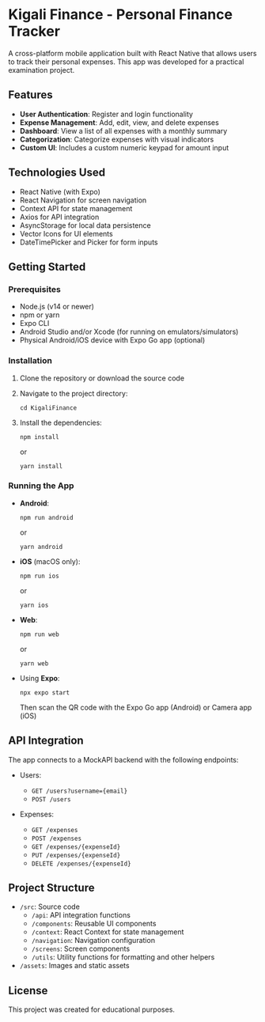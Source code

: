 # Kigali Finance - Personal Finance Tracker

A cross-platform mobile application built with React Native that allows users to track their personal expenses. This app was developed for a practical examination project.

## Features

- **User Authentication**: Register and login functionality
- **Expense Management**: Add, edit, view, and delete expenses
- **Dashboard**: View a list of all expenses with a monthly summary
- **Categorization**: Categorize expenses with visual indicators
- **Custom UI**: Includes a custom numeric keypad for amount input

## Technologies Used

- React Native (with Expo)
- React Navigation for screen navigation
- Context API for state management
- Axios for API integration
- AsyncStorage for local data persistence
- Vector Icons for UI elements
- DateTimePicker and Picker for form inputs

## Getting Started

### Prerequisites

- Node.js (v14 or newer)
- npm or yarn
- Expo CLI
- Android Studio and/or Xcode (for running on emulators/simulators)
- Physical Android/iOS device with Expo Go app (optional)

### Installation

1. Clone the repository or download the source code

2. Navigate to the project directory:
   ```
   cd KigaliFinance
   ```

3. Install the dependencies:
   ```
   npm install
   ```
   or
   ```
   yarn install
   ```

### Running the App

- **Android**:
  ```
  npm run android
  ```
  or
  ```
  yarn android
  ```

- **iOS** (macOS only):
  ```
  npm run ios
  ```
  or
  ```
  yarn ios
  ```

- **Web**:
  ```
  npm run web
  ```
  or
  ```
  yarn web
  ```

- Using **Expo**:
  ```
  npx expo start
  ```
  Then scan the QR code with the Expo Go app (Android) or Camera app (iOS)

## API Integration

The app connects to a MockAPI backend with the following endpoints:

- Users: 
  - `GET /users?username={email}`
  - `POST /users`

- Expenses: 
  - `GET /expenses`
  - `POST /expenses`
  - `GET /expenses/{expenseId}`
  - `PUT /expenses/{expenseId}`
  - `DELETE /expenses/{expenseId}`

## Project Structure

- `/src`: Source code
  - `/api`: API integration functions
  - `/components`: Reusable UI components
  - `/context`: React Context for state management
  - `/navigation`: Navigation configuration
  - `/screens`: Screen components
  - `/utils`: Utility functions for formatting and other helpers
- `/assets`: Images and static assets

## License

This project was created for educational purposes.
